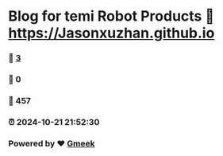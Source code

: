 # Blog for temi Robot Products :link: https://Jasonxuzhan.github.io 
### :page_facing_up: [3](https://Jasonxuzhan.github.io/tag.html) 
### :speech_balloon: 0 
### :hibiscus: 457 
### :alarm_clock: 2024-10-21 21:52:30 
### Powered by :heart: [Gmeek](https://github.com/Meekdai/Gmeek)
